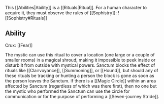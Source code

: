 This [[Abilities|Ability]] is a [[Rituals|Ritual]]. For a human character to acquire it, they must observe the rules of [[Sophistry]]:
![[Sophistry#Rituals]]
## Ability
Crux: [[Fear]]

The mystic can use this ritual to cover a location (one large or a couple of smaller rooms) in a magical shroud, making it impossible to peek inside or disturb it from outside with mystical powers. Sanctum blocks the effect of rituals like [[Clairvoyance]], [[Summoning]], or [[Hound]], but should any of these rituals be tracking or hunting a person the block is gone as soon as the person leaves the Sanctum. If there is a [[Magic Circle]] within an area affected by Sanctum (regardless of which was there first), then no one but the mystic who performed the Sanctum can use the circle for communication or for the purpose of performing a [[Seven-journey Stride]].